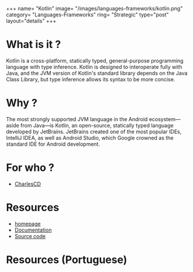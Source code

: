 +++
name= "Kotlin"
image= "/images/languages-frameworks/kotlin.png"
category= "Languages-Frameworks"
ring= "Strategic"
type="post"
layout="details"
+++

# What is it ?

Kotlin is a cross-platform, statically typed, general-purpose programming language with type inference. Kotlin is designed to interoperate fully with Java, and the JVM version of Kotlin's standard library depends on the Java Class Library, but type inference allows its syntax to be more concise. 


# Why ?

The most strongly supported JVM language in the Android ecosystem—aside from Java—is Kotlin, an open-source, statically typed language developed by JetBrains. JetBrains created one of the most popular IDEs, IntelliJ IDEA, as well as Android Studio, which Google crowned as the standard IDE for Android development.


# For who ?
* [CharlesCD](https://charlescd.io/)

# Resources
* [homepage](https://kotlinlang.org/)
* [Documentation](https://kotlinlang.org/docs/home.html)
* [Source code](https://github.com/JetBrains/kotlin)


# Resources (Portuguese)

